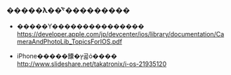### �����λ��ͤˤ���������

 - �����Υ���������������
   https://developer.apple.com/jp/devcenter/ios/library/documentation/CameraAndPhotoLib_TopicsForIOS.pdf

- iPhone�����饢�ץ곫ȯ����
   http://www.slideshare.net/takatronix/i-os-21935120



